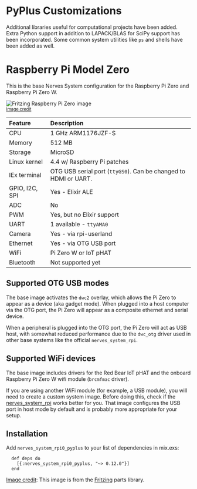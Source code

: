 # PyPlus Customizations

Additional libraries useful for computational projects have been added.
Extra Python support in addition to LAPACK/BLAS for SciPy support has been incorporated.
Some common system utilities like `ps` and shells have been added as well. 

# Raspberry Pi Model Zero

This is the base Nerves System configuration for the Raspberry Pi Zero and
Raspberry Pi Zero W.

![Fritzing Raspberry Pi Zero image](assets/images/raspberry-pi-model-zero.png)
<br><sup>[Image credit](#fritzing)</sup>

| Feature        | Description                                                     |
|:---------------|:----------------------------------------------------------------|
| CPU            | 1 GHz ARM1176JZF-S                                              |
| Memory         | 512 MB                                                          |
| Storage        | MicroSD                                                         |
| Linux kernel   | 4.4 w/ Raspberry Pi patches                                     |
| IEx terminal   | OTG USB serial port (`ttyGS0`). Can be changed to HDMI or UART. |
| GPIO, I2C, SPI | Yes - Elixir ALE                                                |
| ADC            | No                                                              |
| PWM            | Yes, but no Elixir support                                      |
| UART           | 1 available - `ttyAMA0`                                         |
| Camera         | Yes - via rpi-userland                                          |
| Ethernet       | Yes - via OTG USB port                                          |
| WiFi           | Pi Zero W or IoT pHAT                                           |
| Bluetooth      | Not supported yet                                               |

## Supported OTG USB modes

The base image activates the `dwc2` overlay, which allows the Pi Zero to appear as a
device (aka gadget mode). When plugged into a host computer via the OTG port, the Pi
Zero will appear as a composite ethernet and serial device.

When a peripheral is plugged into the OTG port, the Pi Zero will act as USB host, with
somewhat reduced performance due to the `dwc_otg` driver used in other base systems like
the official `nerves_system_rpi`.

## Supported WiFi devices

The base image includes drivers for the Red Bear IoT pHAT and the onboard
Raspberry Pi Zero W wifi module (`brcmfmac` driver).

If you are using another WiFi module (for example, a USB module), you will
need to create a custom system image. Before doing this, check if the
[nerves_system_rpi](https://github.com/nerves-project/nerves_system_rpi) works
better for you. That image configures the USB port in host mode by default and
is probably more appropriate for your setup.

## Installation

Add `nerves_system_rpi0_pyplus` to your list of dependencies in mix.exs:

```
  def deps do
    [{:nerves_system_rpi0_pyplus, "~> 0.12.0"}]
  end
```
[Image credit](#fritzing): This image is from the [Fritzing](http://fritzing.org/home/) parts library.
